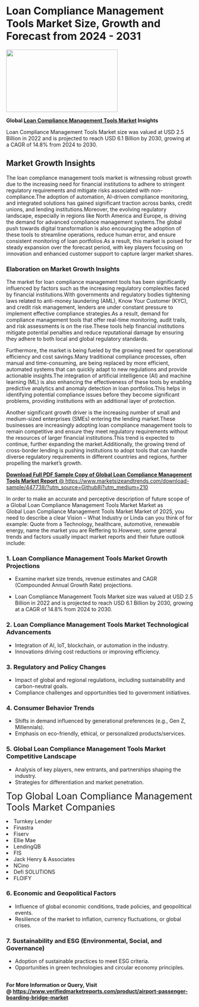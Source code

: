 <H1>Loan Compliance Management Tools Market Size, Growth and Forecast from 2024 - 2031</H1><img class="aligncenter size-medium wp-image-584254" src="https://thirdeyenews.in/wp-content/uploads/2024/09/Global-Market-Research-300x168.jpeg" alt="" width="300" height="168" /><p><strong>Global&nbsp;<a href="https://www.marketsizeandtrends.com/download-sample/447738/?utm_source=Github8j?utm_medium=210">Loan Compliance Management Tools Market</a> Insights</strong></p><p>Loan Compliance Management Tools Market size was valued at USD 2.5 Billion in 2022 and is projected to reach USD 6.1 Billion by 2030, growing at a CAGR of 14.8% from 2024 to 2030.</p><p><h2>Market Growth Insights</h2> <p>The loan compliance management tools market is witnessing robust growth due to the increasing need for financial institutions to adhere to stringent regulatory requirements and mitigate risks associated with non-compliance.The adoption of automation, AI-driven compliance monitoring, and integrated solutions has gained significant traction across banks, credit unions, and lending institutions.Moreover, the evolving regulatory landscape, especially in regions like North America and Europe, is driving the demand for advanced compliance management systems.The global push towards digital transformation is also encouraging the adoption of these tools to streamline operations, reduce human error, and ensure consistent monitoring of loan portfolios.As a result, this market is poised for steady expansion over the forecast period, with key players focusing on innovation and enhanced customer support to capture larger market shares.</p> <p><a href="sample-link"></a></p> <h3>Elaboration on Market Growth Insights</h3> <p>The market for loan compliance management tools has been significantly influenced by factors such as the increasing regulatory complexities faced by financial institutions.With governments and regulatory bodies tightening laws related to anti-money laundering (AML), Know Your Customer (KYC), and credit risk management, lenders are under constant pressure to implement effective compliance strategies.As a result, demand for compliance management tools that offer real-time monitoring, audit trails, and risk assessments is on the rise.These tools help financial institutions mitigate potential penalties and reduce reputational damage by ensuring they adhere to both local and global regulatory standards.</p> <p>Furthermore, the market is being fueled by the growing need for operational efficiency and cost savings.Many traditional compliance processes, often manual and time-consuming, are being replaced by more efficient, automated systems that can quickly adapt to new regulations and provide actionable insights.The integration of artificial intelligence (AI) and machine learning (ML) is also enhancing the effectiveness of these tools by enabling predictive analytics and anomaly detection in loan portfolios.This helps in identifying potential compliance issues before they become significant problems, providing institutions with an additional layer of protection.</p> <p>Another significant growth driver is the increasing number of small and medium-sized enterprises (SMEs) entering the lending market.These businesses are increasingly adopting loan compliance management tools to remain competitive and ensure they meet regulatory requirements without the resources of larger financial institutions.This trend is expected to continue, further expanding the market.Additionally, the growing trend of cross-border lending is pushing institutions to adopt tools that can handle diverse regulatory requirements in different countries and regions, further propelling the market’s growth.</p> <p><a href="more-insights-link"></p><p><span class=""><strong>Download Full PDF Sample Copy of Global Loan Compliance Management Tools Market Report</strong> @ <a href="https://www.marketsizeandtrends.com/download-sample/447738/?utm_source=Github8j?utm_medium=210" target="_blank">https://www.marketsizeandtrends.com/download-sample/447738/?utm_source=Github8j?utm_medium=210</a></span></p><p>In order to make an accurate and perceptive description of future scope of a Global&nbsp;Loan Compliance Management Tools Market Market as Global&nbsp;Loan Compliance Management Tools Market Market of 2025, you need to describe a clear Vision &ndash; What Industry or Linda can you think of for example: Quote from a Technology, healthcare, automotive, renewable energy, name the market you are Reffering to.However, some general trends and factors usually impact market reports and their future outlook include:</p><h3>1.&nbsp;<strong>Loan Compliance Management Tools Market Growth Projections</strong></h3><ul><li>Examine market size trends, revenue estimates and CAGR (Compounded Annual Growth Rate) projections.</li><li><p>Loan Compliance Management Tools Market size was valued at USD 2.5 Billion in 2022 and is projected to reach USD 6.1 Billion by 2030, growing at a CAGR of 14.8% from 2024 to 2030.</p></li></ul><h3>2.&nbsp;<strong>Loan Compliance Management Tools Market Technological Advancements</strong></h3><ul><li>Integration of AI, IoT, blockchain, or automation in the industry.</li><li>Innovations driving cost reductions or improving efficiency.</li></ul><h3>3.&nbsp;<strong>Regulatory and Policy Changes</strong></h3><ul><li>Impact of global and regional regulations, including sustainability and carbon-neutral goals.</li><li>Compliance challenges and opportunities tied to government initiatives.</li></ul><h3>4.&nbsp;<strong>Consumer Behavior Trends</strong></h3><ul><li>Shifts in demand influenced by generational preferences (e.g., Gen Z, Millennials).</li><li>Emphasis on eco-friendly, ethical, or personalized products/services.</li></ul><h3>5.&nbsp;<strong>Global Loan Compliance Management Tools Market Competitive Landscape</strong></h3><ul><li>Analysis of key players, new entrants, and partnerships shaping the industry.</li><li>Strategies for differentiation and market penetration.</li></ul><p data-pm-slice="1 1 []"><span style="color: inherit; font-family: inherit; font-size: 25px;">Top Global Loan Compliance Management Tools Market Companies</span></p><div class="" data-test-id=""><p><li>Turnkey Lender</li><li> Finastra</li><li> Fiserv</li><li> Ellie Mae</li><li> LendingQB</li><li> FIS</li><li> Jack Henry & Associates</li><li> NCino</li><li> Defi SOLUTIONS</li><li> FLOIFY</li></p></div><h3>6.&nbsp;<strong>Economic and Geopolitical Factors</strong></h3><ul><li>Influence of global economic conditions, trade policies, and geopolitical events.</li><li>Resilience of the market to inflation, currency fluctuations, or global crises.</li></ul><h3>7.&nbsp;<strong>Sustainability and ESG (Environmental, Social, and Governance)</strong></h3><ul><li>Adoption of sustainable practices to meet ESG criteria.</li><li>Opportunities in green technologies and circular economy principles.</li></ul><h2><strong style="font-size: 14px;">For More Information or Query, Visit @&nbsp;</strong><a style="background-color: #ffffff; font-size: 14px;" href="https://www.marketsizeandtrends.com/report/loan-compliance-management-tools-market/" target="_blank">https://www.verifiedmarketreports.com/product/airport-passenger-boarding-bridge-market</a></h2>
